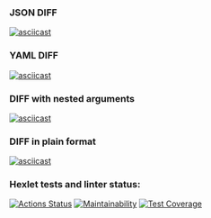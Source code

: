 ### JSON DIFF
[![asciicast](https://asciinema.org/a/eJXzL7bRkVRrEUDlUzsazma1b.svg)](https://asciinema.org/a/eJXzL7bRkVRrEUDlUzsazma1b)
### YAML DIFF
[![asciicast](https://asciinema.org/a/tg5ldF6LwFGeMV0u0Ca0WApg5.svg)](https://asciinema.org/a/tg5ldF6LwFGeMV0u0Ca0WApg5)
### DIFF with nested arguments
[![asciicast](https://asciinema.org/a/5Jk85p8q0BdOLRVsrUu0vHnHJ.svg)](https://asciinema.org/a/5Jk85p8q0BdOLRVsrUu0vHnHJ)
### DIFF in plain format
[![asciicast](https://asciinema.org/a/pjUqMoDXe1ebbEz0hOF0udNsS.svg)](https://asciinema.org/a/pjUqMoDXe1ebbEz0hOF0udNsS)
### Hexlet tests and linter status:
[![Actions Status](https://github.com/Sam0yl/python-project-50/workflows/hexlet-check/badge.svg)](https://github.com/Sam0yl/python-project-50/actions)
[![Maintainability](https://api.codeclimate.com/v1/badges/af6ab1be99f13e226677/maintainability)](https://codeclimate.com/github/Sam0yl/python-project-50/maintainability)
[![Test Coverage](https://api.codeclimate.com/v1/badges/af6ab1be99f13e226677/test_coverage)](https://codeclimate.com/github/Sam0yl/python-project-50/test_coverage)
